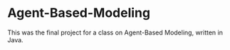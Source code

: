 # Agent-Based-Modeling
This was the final project for a class on Agent-Based Modeling, written in Java.
